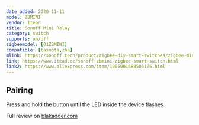 ```yaml
---
date_added: 2020-11-11
model: ZBMINI
vendor: Itead
title: Sonoff Mini Relay
category: switch
supports: on/off
zigbeemodel: [01ZBMINI]
compatible: [tasmota,zha]
mlink: https://sonoff.tech/product/zigbee-diy-smart-switches/zigbee-mini
link: https://www.itead.cc/sonoff-zbmini-zigbee-smart-switch.html
link2: https://www.aliexpress.com/item/1005001688505175.html
---
```

## Pairing
Press and hold the button until the LED inside the device flashes.

Full review on [blakadder.com](https://blakadder.com/sonoff-zbmini/)
